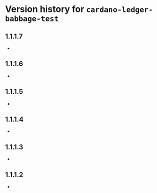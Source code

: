 # Version history for `cardano-ledger-babbage-test`

## 1.1.1.7

*

## 1.1.1.6

*

## 1.1.1.5

*

## 1.1.1.4

*

## 1.1.1.3

*

## 1.1.1.2

*
